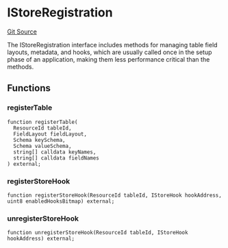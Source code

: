 # IStoreRegistration

[Git Source](https://github.com/latticexyz/mud/blob/f62c767e7ff3bda807c592d85227221a00dd9353/src/IStoreRegistration.sol)

The IStoreRegistration interface includes methods for managing table field layouts,
metadata, and hooks, which are usually called once in the setup phase of an application,
making them less performance critical than the methods.

## Functions

### registerTable

```solidity
function registerTable(
  ResourceId tableId,
  FieldLayout fieldLayout,
  Schema keySchema,
  Schema valueSchema,
  string[] calldata keyNames,
  string[] calldata fieldNames
) external;
```

### registerStoreHook

```solidity
function registerStoreHook(ResourceId tableId, IStoreHook hookAddress, uint8 enabledHooksBitmap) external;
```

### unregisterStoreHook

```solidity
function unregisterStoreHook(ResourceId tableId, IStoreHook hookAddress) external;
```
